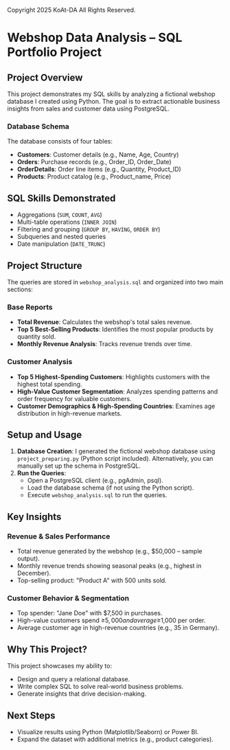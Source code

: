Copyright 2025 KoAt-DA All Rights Reserved.

# Webshop Data Analysis – SQL Portfolio Project

## Project Overview
This project demonstrates my SQL skills by analyzing a fictional webshop database I created using Python. The goal is to extract actionable business insights from sales and customer data using PostgreSQL.

### Database Schema
The database consists of four tables:
- **Customers**: Customer details (e.g., Name, Age, Country)
- **Orders**: Purchase records (e.g., Order_ID, Order_Date)
- **OrderDetails**: Order line items (e.g., Quantity, Product_ID)
- **Products**: Product catalog (e.g., Product_name, Price)

## SQL Skills Demonstrated
- Aggregations (`SUM`, `COUNT`, `AVG`)
- Multi-table operations (`INNER JOIN`)
- Filtering and grouping (`GROUP BY`, `HAVING`, `ORDER BY`)
- Subqueries and nested queries
- Date manipulation (`DATE_TRUNC`)

## Project Structure
The queries are stored in `webshop_analysis.sql` and organized into two main sections:

### Base Reports
- **Total Revenue**: Calculates the webshop's total sales revenue.
- **Top 5 Best-Selling Products**: Identifies the most popular products by quantity sold.
- **Monthly Revenue Analysis**: Tracks revenue trends over time.

### Customer Analysis
- **Top 5 Highest-Spending Customers**: Highlights customers with the highest total spending.
- **High-Value Customer Segmentation**: Analyzes spending patterns and order frequency for valuable customers.
- **Customer Demographics & High-Spending Countries**: Examines age distribution in high-revenue markets.

## Setup and Usage
1. **Database Creation**: I generated the fictional webshop database using `project_preparing.py` (Python script included). Alternatively, you can manually set up the schema in PostgreSQL.
2. **Run the Queries**:
   - Open a PostgreSQL client (e.g., pgAdmin, psql).
   - Load the database schema (if not using the Python script).
   - Execute `webshop_analysis.sql` to run the queries.

## Key Insights
### Revenue & Sales Performance
- Total revenue generated by the webshop (e.g., $50,000 – sample output).
- Monthly revenue trends showing seasonal peaks (e.g., highest in December).
- Top-selling product: "Product A" with 500 units sold.

### Customer Behavior & Segmentation
- Top spender: "Jane Doe" with $7,500 in purchases.
- High-value customers spend ≥$5,000 and average ≥$1,000 per order.
- Average customer age in high-revenue countries (e.g., 35 in Germany).

## Why This Project?
This project showcases my ability to:
- Design and query a relational database.
- Write complex SQL to solve real-world business problems.
- Generate insights that drive decision-making.

## Next Steps
- Visualize results using Python (Matplotlib/Seaborn) or Power BI.
- Expand the dataset with additional metrics (e.g., product categories).

